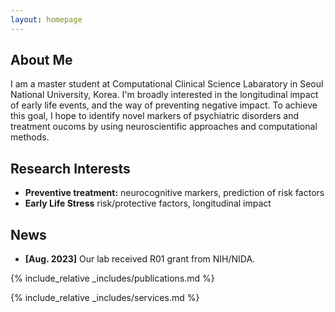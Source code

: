 ```yaml
---
layout: homepage
---
```


## About Me

I am a master student at Computational Clinical Science Labaratory in Seoul National University, Korea. I'm broadly interested in the longitudinal impact of early life events, and the way of preventing negative impact. To achieve this goal, I hope to identify novel markers of psychiatric disorders and treatment oucoms by using neuroscientific approaches and computational methods.


## Research Interests

- **Preventive treatment:** neurocognitive markers, prediction of risk factors
- **Early Life Stress** risk/protective factors, longitudinal impact

## News

- **[Aug. 2023]** Our lab received R01 grant from NIH/NIDA.

{% include_relative _includes/publications.md %}

{% include_relative _includes/services.md %}

